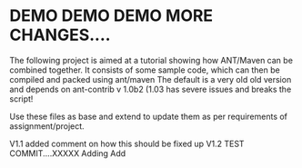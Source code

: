 # DEMO DEMO DEMO MORE CHANGES....
The following project is aimed at a tutorial showing how ANT/Maven can be combined together. 
It consists of some sample code, which can then be compiled and packed using ant/maven
The default is a very old old version and depends on ant-contrib v 1.0b2 (1.03 has severe issues and breaks the script!

Use these files as base and extend to update them as per requirements of assignment/project. 

V1.1 
	added comment on how this should be fixed up
V1.2
	TEST COMMIT....XXXXX 
Adding
Add
